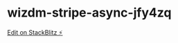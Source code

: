 # wizdm-stripe-async-jfy4zq

[Edit on StackBlitz ⚡️](https://stackblitz.com/edit/wizdm-stripe-async-jfy4zq)